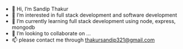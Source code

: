 - 👋 Hi, I’m Sandip Thakur 
- 👀 I’m interested in full stack development and software development 
- 🌱 I’m currently learning full stack development using node, express, mongodb
- 💞️ I’m looking to collaborate on ...
- 📫 please contact me through thakursandip321@gmail.com

<!---
thakurt/thakurt is a ✨ special ✨ repository because its `README.md` (this file) appears on your GitHub profile.
You can click the Preview link to take a look at your changes.
--->
